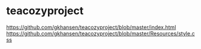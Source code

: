 # teacozyproject
https://github.com/gkhansen/teacozyproject/blob/master/index.html
https://github.com/gkhansen/teacozyproject/blob/master/Resources/style.css
